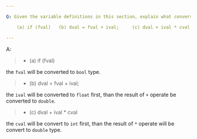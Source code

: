 ```yaml
---

Q: Given the variable definitions in this section, explain what conversions take place in the following expressions:

    (a) if (fval)   (b) dval = fval + ival;     (c) dval + ival * cval

---
```


A: 

> * (a) if (fval)   

the `fval` will be converted to `bool` type.
> * (b) dval = fval + ival;     

the `ival` will be converted to `float` first, than the result of `+` operate be converted to `double`.
> * (c) dval + ival * cval

the `cval` will be convert to `int` first, than the result of `*` operate will be convert to `double` type.